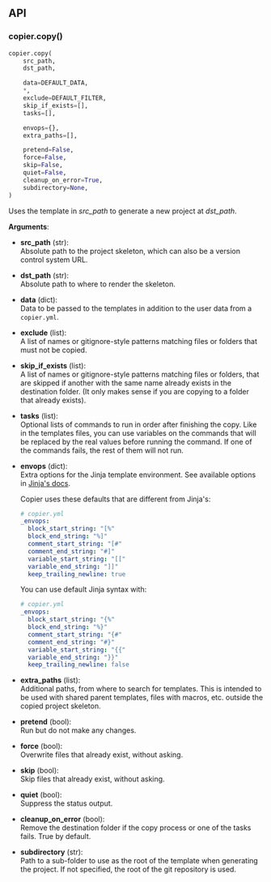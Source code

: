## API

### copier.copy()

```python
copier.copy(
    src_path,
    dst_path,

    data=DEFAULT_DATA,
    *,
    exclude=DEFAULT_FILTER,
    skip_if_exists=[],
    tasks=[],

    envops={},
    extra_paths=[],

    pretend=False,
    force=False,
    skip=False,
    quiet=False,
    cleanup_on_error=True,
    subdirectory=None,
)
```

Uses the template in _src_path_ to generate a new project at _dst_path_.

**Arguments**:

- **src_path** (str):<br> Absolute path to the project skeleton, which can also be a
  version control system URL.

- **dst_path** (str):<br> Absolute path to where to render the skeleton.

- **data** (dict):<br> Data to be passed to the templates in addition to the user data
  from a `copier.yml`.

- **exclude** (list):<br> A list of names or gitignore-style patterns matching files or
  folders that must not be copied.

- **skip_if_exists** (list):<br> A list of names or gitignore-style patterns matching
  files or folders, that are skipped if another with the same name already exists in the
  destination folder. (It only makes sense if you are copying to a folder that already
  exists).

- **tasks** (list):<br> Optional lists of commands to run in order after finishing the
  copy. Like in the templates files, you can use variables on the commands that will be
  replaced by the real values before running the command. If one of the commands fails,
  the rest of them will not run.

- **envops** (dict):<br> Extra options for the Jinja template environment. See available
  options in
  [Jinja's docs](https://jinja.palletsprojects.com/en/2.10.x/api/#jinja2.Environment).

  Copier uses these defaults that are different from Jinja's:

  ```yml
  # copier.yml
  _envops:
    block_start_string: "[%"
    block_end_string: "%]"
    comment_start_string: "[#"
    comment_end_string: "#]"
    variable_start_string: "[["
    variable_end_string: "]]"
    keep_trailing_newline: true
  ```

  You can use default Jinja syntax with:

  ```yml
  # copier.yml
  _envops:
    block_start_string: "{%"
    block_end_string: "%}"
    comment_start_string: "{#"
    comment_end_string: "#}"
    variable_start_string: "{{"
    variable_end_string: "}}"
    keep_trailing_newline: false
  ```

- **extra_paths** (list):<br> Additional paths, from where to search for templates. This
  is intended to be used with shared parent templates, files with macros, etc. outside
  the copied project skeleton.

- **pretend** (bool):<br> Run but do not make any changes.

- **force** (bool):<br> Overwrite files that already exist, without asking.

- **skip** (bool):<br> Skip files that already exist, without asking.

- **quiet** (bool):<br> Suppress the status output.

- **cleanup_on_error** (bool):<br> Remove the destination folder if the copy process or
  one of the tasks fails. True by default.

- **subdirectory** (str):<br> Path to a sub-folder to use as the root of the template
  when generating the project. If not specified, the root of the git repository is used.
